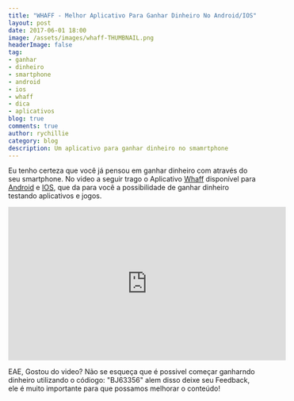 ```yaml
---
title: "WHAFF - Melhor Aplicativo Para Ganhar Dinheiro No Android/IOS"
layout: post
date: 2017-06-01 18:00
image: /assets/images/whaff-THUMBNAIL.png
headerImage: false
tag:
- ganhar
- dinheiro
- smartphone
- android
- ios
- whaff
- dica
- aplicativos
blog: true
comments: true
author: rychillie
category: blog
description: Um aplicativo para ganhar dinheiro no smamrtphone
---
```


<p>Eu tenho certeza que você já pensou em ganhar dinheiro com através do seu smartphone. No video a seguir trago o Aplicativo <a href="http://whaff.com/">Whaff</a> disponível para <a href="https://goo.gl/8uoGC2">Android</a> e <a href="https://goo.gl/fUxKrp">IOS</a>, que da para você a possibilidade de ganhar dinheiro testando aplicativos e jogos.</p>

<iframe width="560" height="310" src="https://www.youtube.com/embed/yvLBT3jzO9I" frameborder="0" allowfullscreen></iframe>

<p>EAE, Gostou do video? Não se esqueça que é possivel começar ganharndo dinheiro utilizando o códiogo: "BJ63356" alem disso deixe seu Feedback, ele é muito importante para que possamos melhorar o conteúdo!</p>
